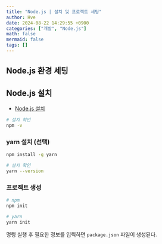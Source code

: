 ```yaml
---
title: "Node.js | 설치 및 프로젝트 세팅"
author: Hve
date: 2024-08-22 14:29:55 +0900
categories: ["개발", "Node.js"]
math: false
mermaid: false
tags: []
---
```


## Node.js 환경 세팅

## Node.js 설치

- [Node.js 설치](https://nodejs.org/en)

```bash
# 설치 확인
npm -v
```

### yarn 설치 (선택)

```bash
npm install -g yarn
```

```bash
# 설치 확인
yarn --version
```

### 프로젝트 생성

```bash
# npm
npm init

# yarn
yarn init
```

명령 실행 후 필요한 정보를 입력하면 `package.json` 파일이 생성된다.

